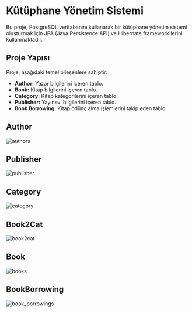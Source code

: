 # Kütüphane Yönetim Sistemi

Bu proje, PostgreSQL veritabanını kullanarak bir kütüphane yönetim sistemi oluşturmak için JPA (Java Persistence API) ve Hibernate framework'lerini kullanmaktadır.

## Proje Yapısı

Proje, aşağıdaki temel bileşenlere sahiptir:

- **Author:** Yazar bilgilerini içeren tablo.
- **Book:** Kitap bilgilerini içeren tablo.
- **Category:** Kitap kategorilerini içeren tablo.
- **Publisher:** Yayınevi bilgilerini içeren tablo.
- **Book Borrowing:** Kitap ödünç alma işlemlerini takip eden tablo.

## Author
![authors](https://github.com/osmankusoglu/PatikaBackend/assets/130009555/99c3bd0b-4821-45f1-800f-35a5cbc72e78)
## Publisher
![publisher](https://github.com/osmankusoglu/PatikaBackend/assets/130009555/87ef437b-0a3d-483c-9bb0-f7d9f90a07d4)
## Category
![category](https://github.com/osmankusoglu/PatikaBackend/assets/130009555/6139caa3-aee5-46b5-a1e0-43803e63c375)

## Book2Cat
![book2cat](https://github.com/osmankusoglu/PatikaBackend/assets/130009555/2ebbc858-ad85-42d5-9113-970ef46eae3e)
## Book
![books](https://github.com/osmankusoglu/PatikaBackend/assets/130009555/3e213ebf-ee1f-4c04-a76f-9318b2cfe7a0)
## BookBorrowing
![book_borrowings](https://github.com/osmankusoglu/PatikaBackend/assets/130009555/a99b610b-082a-4f8a-8ee6-970233960e9a)
